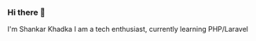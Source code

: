 ### Hi there 👋
I'm Shankar Khadka
I am a tech enthusiast, currently learning PHP/Laravel

<!--
**Khadkashankar/Khadkashankar** is a ✨ _special_ ✨ repository because its `README.md` (this file) appears on your GitHub profile.

Here are some ideas to get you started:

- 🔭 I’m currently studying Bachelor of Science in Computer Science and Information Technology,
- 🌱 I’m currently learning PHP/Laravel
- 👯 I’m looking to collaborate on ...
- 🤔 I’m looking for help with ...
- 💬 Ask me about:- HTML5, CSS3, Javascript, Bootstrap, PHP, MySQL And Laravel,
- 📫 How to reach me: 
- 😄 Pronouns: ...
- ⚡ Fun fact: ...
-->
